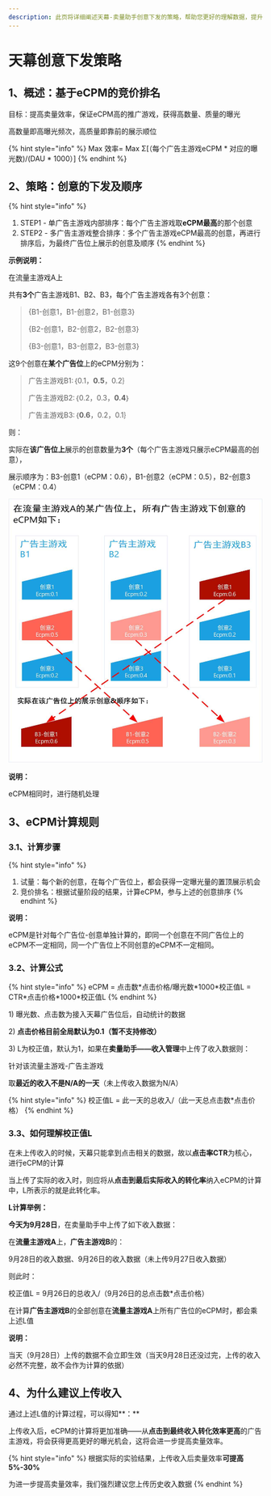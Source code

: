 ```yaml
---
description: 此页将详细阐述天幕-卖量助手创意下发的策略，帮助您更好的理解数据，提升效率，建议详细阅读
---
```


# 天幕创意下发策略

## 1、概述：基于eCPM的竞价排名

目标：提高卖量效率，保证eCPM高的推广游戏，获得高数量、质量的曝光

高数量即高曝光频次，高质量即靠前的展示顺位

{% hint style="info" %}
Max 效率= Max Σ\[（每个广告主游戏eCPM \* 对应的曝光数\)/\(DAU \* 1000）\]
{% endhint %}

## 2、策略：创意的下发及顺序

{% hint style="info" %}
1. STEP1 - 单广告主游戏内部排序：每个广告主游戏取**eCPM最高**的那个创意 
2. STEP2 - 多广告主游戏整合排序：多个广告主游戏eCPM最高的创意，再进行排序后，为最终广告位上展示的创意及顺序
{% endhint %}

**示例说明：**

在流量主游戏A上

共有**3个**广告主游戏B1、B2、B3，每个广告主游戏各有3个创意：

> {B1-创意1，B1-创意2，B1-创意3}
>
> {B2-创意1，B2-创意2，B2-创意3}
>
> {B3-创意1，B3-创意2，B3-创意3}

这9个创意在**某个广告位**上的eCPM分别为：

> 广告主游戏B1:｛0.1，**0.5**，0.2｝
>
> 广告主游戏B2:｛0.2，0.3，**0.4**｝
>
> 广告主游戏B3:｛**0.6**，0.2，0.1｝

则：

实际在**该广告位上**展示的创意数量为**3个**（每个广告主游戏只展示eCPM最高的创意），

展示顺序为：B3-创意1（eCPM：0.6），B1-创意2（eCPM：0.5），B2-创意3（eCPM：0.4）

![&#x521B;&#x610F;&#x4E0B;&#x53D1;&#x89C4;&#x5219;&#x793A;&#x4F8B;](../.gitbook/assets/chuang-yi-xia-fa-luo-ji.jpg)

**说明：**

eCPM相同时，进行随机处理

## 3、eCPM计算规则

### 3.1、计算步骤

{% hint style="info" %}
1. 试量：每个新的创意，在每个广告位上，都会获得一定曝光量的置顶展示机会 
2. 竞价排名：根据试量阶段的结果，计算eCPM，参与上述的创意排序 
{% endhint %}

**说明：**

eCPM是针对每个广告位-创意单独计算的，即同一个创意在不同广告位上的eCPM不一定相同，同一个广告位上不同创意的eCPM不一定相同。

### 3.2、计算公式

{% hint style="info" %}
eCPM = 点击数\*点击价格/曝光数\*1000\*校正值L = CTR\*点击价格\*1000\*校正值L
{% endhint %}

1\) 曝光数、点击数为接入天幕广告位后，自动统计的数据

2\) **点击价格目前全局默认为0.1（暂不支持修改）**

3\) L为校正值，默认为1，如果在**卖量助手——收入管理**中上传了收入数据则：

针对该流量主游戏-广告主游戏

取**最近的收入不是N/A的一天**（未上传收入数据为N/A）

{% hint style="info" %}
校正值L = 此一天的总收入/（此一天总点击数\*点击价格）
{% endhint %}

### **3.3、如何理解校正值L**

在未上传收入的时候，天幕只能拿到点击相关的数据，故以**点击率CTR**为核心，进行eCPM的计算

当上传了实际的收入时，则应将从**点击到最后实际收入的转化率**纳入eCPM的计算中，L所表示的就是此转化率。

**L计算举例：**

**今天为9月28日**，在卖量助手中上传了如下收入数据：

在**流量主游戏A**上，**广告主游戏B**的：

9月28日的收入数据、9月26日的收入数据（未上传9月27日收入数据）

则此时：

校正值L = 9月26日的总收入/（9月26日的总点击数\*点击价格）

在计算**广告主游戏B**的全部创意在**流量主游戏A**上所有广告位的eCPM时，都会乘上述L值

**说明：**

当天（9月28日）上传的数据不会立即生效（当天9月28日还没过完，上传的收入必然不完整，故不会作为计算的依据）

## 4、为什么建议上传收入

通过上述L值的计算过程，可以得知**：**

上传收入后，eCPM的计算将更加准确——从**点击到最终收入转化效率更高**的广告主游戏，将会获得更高更好的曝光机会，这将会进一步提高卖量效率。

{% hint style="info" %}
根据实际的实验结果，上传收入后卖量效率**可提高5%-30%**

为进一步提高卖量效率，我们强烈建议您上传历史收入数据
{% endhint %}

